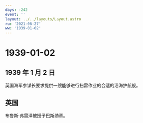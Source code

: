 ```yaml
---
days: -242
event: ''
layout: ../../layouts/Layout.astro
ru: '2021-06-27'
ww: '1939-01-02'
---
```


# 1939-01-02

## 1939 年 1 月 2 日

英国海军参谋长要求提供一艘能够进行扫雷作业的合适的沿海护航舰。

## 英国

布鲁斯·弗雷泽被授予巴斯勋章。
